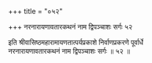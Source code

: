 +++
title = "०५२"

+++
नरनारायणावतारकथनं नाम द्विपञ्चाशः सर्गः ५२  
  
इति श्रीवासिष्ठमहारामायणतात्पर्यप्रकाशे निर्वाणप्रकरणे पूर्वार्धे   
नरनारायणावतारकथनं नाम द्विपञ्चाशः सर्गः ॥ ५२ ॥  
